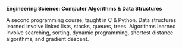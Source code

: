 **Engineering Science: Computer Algorithms & Data Structures**

A second programming course, taught in C & Python. Data structures learned involve linked lists, stacks, queues, trees. Algorithms learned involve searching, sorting, dynamic programming, shortest distance algorithms, and gradient descent.
